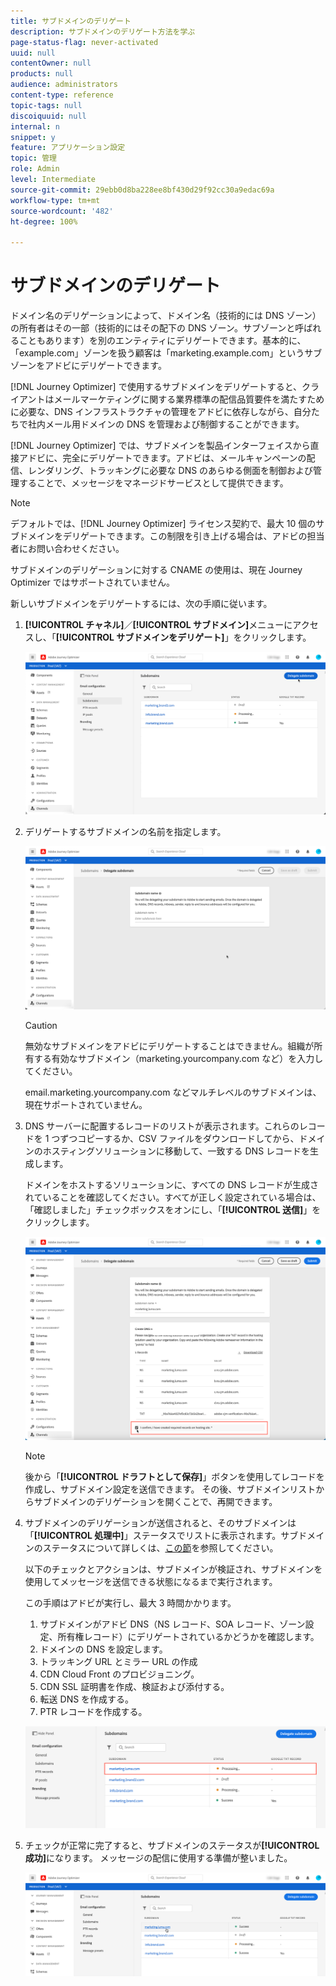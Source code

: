 ```yaml
---
title: サブドメインのデリゲート
description: サブドメインのデリゲート方法を学ぶ
page-status-flag: never-activated
uuid: null
contentOwner: null
products: null
audience: administrators
content-type: reference
topic-tags: null
discoiquuid: null
internal: n
snippet: y
feature: アプリケーション設定
topic: 管理
role: Admin
level: Intermediate
source-git-commit: 29ebb0d8ba228ee8bf430d29f92cc30a9edac69a
workflow-type: tm+mt
source-wordcount: '482'
ht-degree: 100%

---
```



# サブドメインのデリゲート

ドメイン名のデリゲーションによって、ドメイン名（技術的には DNS ゾーン）の所有者はその一部（技術的にはその配下の DNS ゾーン。サブゾーンと呼ばれることもあります）を別のエンティティにデリゲートできます。基本的に、「example.com」ゾーンを扱う顧客は「marketing.example.com」というサブゾーンをアドビにデリゲートできます。

[!DNL Journey Optimizer] で使用するサブドメインをデリゲートすると、クライアントはメールマーケティングに関する業界標準の配信品質要件を満たすために必要な、DNS インフラストラクチャの管理をアドビに依存しながら、自分たちで社内メール用ドメインの DNS を管理および制御することができます。

[!DNL Journey Optimizer] では、サブドメインを製品インターフェイスから直接アドビに、完全にデリゲートできます。アドビは、メールキャンペーンの配信、レンダリング、トラッキングに必要な DNS のあらゆる側面を制御および管理することで、メッセージをマネージドサービスとして提供できます。

>[!NOTE]
>
>デフォルトでは、[!DNL Journey Optimizer] ライセンス契約で、最大 10 個のサブドメインをデリゲートできます。この制限を引き上げる場合は、アドビの担当者にお問い合わせください。
>
>サブドメインのデリゲーションに対する CNAME の使用は、現在 Journey Optimizer ではサポートされていません。

新しいサブドメインをデリゲートするには、次の手順に従います。

1. **[!UICONTROL チャネル]**／**[!UICONTROL サブドメイン]**&#x200B;メニューにアクセスし、「**[!UICONTROL サブドメインをデリゲート]**」をクリックします。

   ![](../assets/subdomain-delegate.png)

1. デリゲートするサブドメインの名前を指定します。

   ![](../assets/subdomain-name.png)

   >[!CAUTION]
   >
   >無効なサブドメインをアドビにデリゲートすることはできません。組織が所有する有効なサブドメイン（marketing.yourcompany.com など）を入力してください。
   >
   >email.marketing.yourcompany.com などマルチレベルのサブドメインは、現在サポートされていません。

1. DNS サーバーに配置するレコードのリストが表示されます。これらのレコードを 1 つずつコピーするか、CSV ファイルをダウンロードしてから、ドメインのホスティングソリューションに移動して、一致する DNS レコードを生成します。

   ドメインをホストするソリューションに、すべての DNS レコードが生成されていることを確認してください。すべてが正しく設定されている場合は、「確認しました」チェックボックスをオンにし、「**[!UICONTROL 送信]**」をクリックします。

   ![](../assets/subdomain-submit.png)

   >[!NOTE]
   >
   >後から「**[!UICONTROL ドラフトとして保存]**」ボタンを使用してレコードを作成し、サブドメイン設定を送信できます。 その後、サブドメインリストからサブドメインのデリゲーションを開くことで、再開できます。

1. サブドメインのデリゲーションが送信されると、そのサブドメインは「**[!UICONTROL 処理中]**」ステータスでリストに表示されます。サブドメインのステータスについて詳しくは、[この節](access-subdomains.md)を参照してください。

   以下のチェックとアクションは、サブドメインが検証され、サブドメインを使用してメッセージを送信できる状態になるまで実行されます。

   この手順はアドビが実行し、最大 3 時間かかります。

   1. サブドメインがアドビ DNS（NS レコード、SOA レコード、ゾーン設定、所有権レコード）にデリゲートされているかどうかを確認します。
   1. ドメインの DNS を設定します。
   1. トラッキング URL とミラー URL の作成
   1. CDN Cloud Front のプロビジョニング。
   1. CDN SSL 証明書を作成、検証および添付する。
   1. 転送 DNS を作成する。
   1. PTR レコードを作成する。

   ![](../assets/subdomain-processing.png)

1. チェックが正常に完了すると、サブドメインのステータスが&#x200B;**[!UICONTROL 成功]**&#x200B;になります。 メッセージの配信に使用する準備が整いました。

   <!-- later on, users will be notified in Pulse -->

   ![](../assets/subdomain-notification.png)


